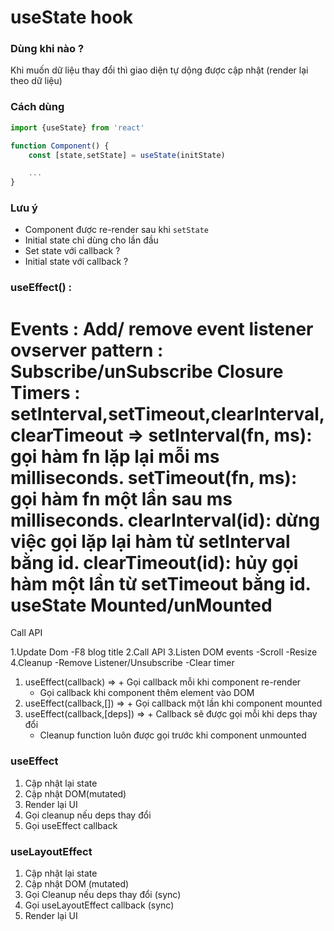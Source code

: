 # useState hook

### Dùng khi nào ? 

Khi muốn dữ liệu thay đổi thì giao diện tự dộng được cập nhật (render lại theo dữ liệu)

### Cách dùng 

```jsx
import {useState} from 'react'

function Component() {
    const [state,setState] = useState(initState)

    ...
}
```

### Lưu ý 
  - Component được re-render sau khi `setState`
  - Initial state chỉ dùng cho lần đầu 
  - Set state với callback ?
  - Initial state với callback ?



  ### useEffect() :

  Events : Add/ remove event listener
  ovserver pattern : Subscribe/unSubscribe
  Closure
  Timers : setInterval,setTimeout,clearInterval,clearTimeout
  =>
setInterval(fn, ms): gọi hàm fn lặp lại mỗi ms milliseconds.
setTimeout(fn, ms): gọi hàm fn một lần sau ms milliseconds.
clearInterval(id): dừng việc gọi lặp lại hàm từ setInterval bằng id.
clearTimeout(id): hủy gọi hàm một lần từ setTimeout bằng id.
  useState
  Mounted/unMounted
  ===
  Call API

  1.Update Dom
   -F8 blog title
  2.Call API 
  3.Listen DOM events
     -Scroll
     -Resize
  4.Cleanup
    -Remove Listener/Unsubscribe
    -Clear timer
  

1. useEffect(callback)
=> + Gọi callback mỗi khi component re-render
   + Gọi callback khi component thêm  element vào DOM 
2. useEffect(callback,[])
=> + Gọi callback một lần khi component mounted
3. useEffect(callback,[deps])
=> +  Callback sẽ được gọi mỗi khi deps thay đổi 
   + Cleanup function luôn được gọi trước khi component unmounted


### useEffect
1. Cập nhật lại state
2. Cập nhật DOM(mutated)
3. Render lại UI
4. Gọi cleanup nếu deps thay đổi
5. Gọi useEffect callback


### useLayoutEffect
1. Cập nhật lại state
2. Cập nhật DOM (mutated)
3. Gọi Cleanup nếu deps thay đổi (sync)
4. Gọi useLayoutEffect callback (sync)
5. Render lại UI


